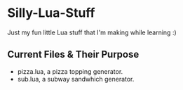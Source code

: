 # Silly-Lua-Stuff
Just my fun little Lua stuff that I'm making while learning :)

## Current Files & Their Purpose
- pizza.lua, a pizza topping generator.
- sub.lua, a subway sandwhich generator.
